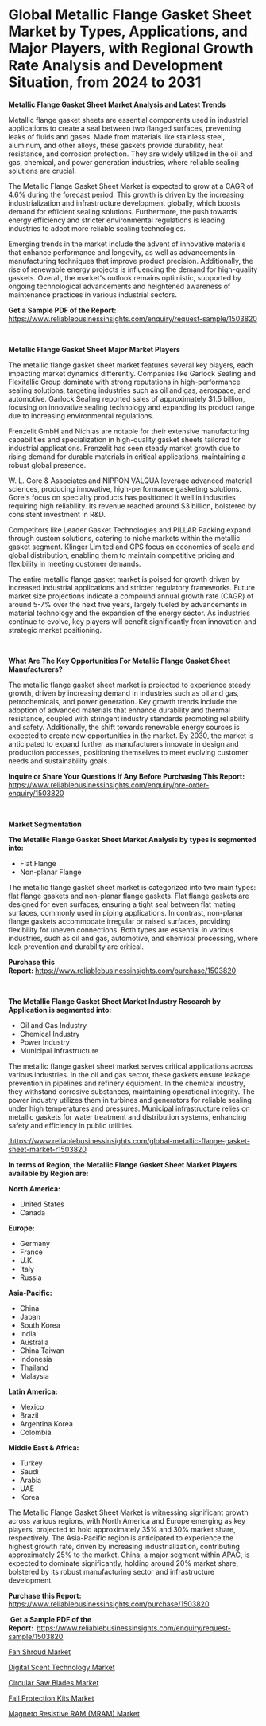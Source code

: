 <p><h1>Global Metallic Flange Gasket Sheet Market by Types, Applications, and Major Players, with Regional Growth Rate Analysis and Development Situation, from 2024 to 2031</h1></p><p><strong>Metallic Flange Gasket Sheet Market Analysis and Latest Trends</strong></p>
<p><p>Metallic flange gasket sheets are essential components used in industrial applications to create a seal between two flanged surfaces, preventing leaks of fluids and gases. Made from materials like stainless steel, aluminum, and other alloys, these gaskets provide durability, heat resistance, and corrosion protection. They are widely utilized in the oil and gas, chemical, and power generation industries, where reliable sealing solutions are crucial.</p><p>The Metallic Flange Gasket Sheet Market is expected to grow at a CAGR of 4.6% during the forecast period. This growth is driven by the increasing industrialization and infrastructure development globally, which boosts demand for efficient sealing solutions. Furthermore, the push towards energy efficiency and stricter environmental regulations is leading industries to adopt more reliable sealing technologies.</p><p>Emerging trends in the market include the advent of innovative materials that enhance performance and longevity, as well as advancements in manufacturing techniques that improve product precision. Additionally, the rise of renewable energy projects is influencing the demand for high-quality gaskets. Overall, the market's outlook remains optimistic, supported by ongoing technological advancements and heightened awareness of maintenance practices in various industrial sectors.</p></p>
<p><strong>Get a Sample PDF of the Report:&nbsp;</strong> <a href="https://www.reliablebusinessinsights.com/enquiry/request-sample/1503820?utm_campaign=48&utm_medium=2&utm_source=Github&utm_content=ia&utm_term=18112024&utm_id=metallic-flange-gasket-sheet">https://www.reliablebusinessinsights.com/enquiry/request-sample/1503820</a></p>
<p>&nbsp;</p>
<p><strong>Metallic Flange Gasket Sheet Major Market Players</strong></p>
<p><p>The metallic flange gasket sheet market features several key players, each impacting market dynamics differently. Companies like Garlock Sealing and Flexitallic Group dominate with strong reputations in high-performance sealing solutions, targeting industries such as oil and gas, aerospace, and automotive. Garlock Sealing reported sales of approximately $1.5 billion, focusing on innovative sealing technology and expanding its product range due to increasing environmental regulations.</p><p>Frenzelit GmbH and Nichias are notable for their extensive manufacturing capabilities and specialization in high-quality gasket sheets tailored for industrial applications. Frenzelit has seen steady market growth due to rising demand for durable materials in critical applications, maintaining a robust global presence.</p><p>W. L. Gore & Associates and NIPPON VALQUA leverage advanced material sciences, producing innovative, high-performance gasketing solutions. Gore's focus on specialty products has positioned it well in industries requiring high reliability. Its revenue reached around $3 billion, bolstered by consistent investment in R&D.</p><p>Competitors like Leader Gasket Technologies and PILLAR Packing expand through custom solutions, catering to niche markets within the metallic gasket segment. Klinger Limited and CPS focus on economies of scale and global distribution, enabling them to maintain competitive pricing and flexibility in meeting customer demands.</p><p>The entire metallic flange gasket market is poised for growth driven by increased industrial applications and stricter regulatory frameworks. Future market size projections indicate a compound annual growth rate (CAGR) of around 5-7% over the next five years, largely fueled by advancements in material technology and the expansion of the energy sector. As industries continue to evolve, key players will benefit significantly from innovation and strategic market positioning.</p></p>
<p>&nbsp;</p>
<p><strong>What Are The Key Opportunities For Metallic Flange Gasket Sheet Manufacturers?</strong></p>
<p><p>The metallic flange gasket sheet market is projected to experience steady growth, driven by increasing demand in industries such as oil and gas, petrochemicals, and power generation. Key growth trends include the adoption of advanced materials that enhance durability and thermal resistance, coupled with stringent industry standards promoting reliability and safety. Additionally, the shift towards renewable energy sources is expected to create new opportunities in the market. By 2030, the market is anticipated to expand further as manufacturers innovate in design and production processes, positioning themselves to meet evolving customer needs and sustainability goals.</p></p>
<p><strong>Inquire or Share Your Questions If Any Before Purchasing This Report:</strong> <a href="https://www.reliablebusinessinsights.com/enquiry/pre-order-enquiry/1503820?utm_campaign=48&utm_medium=2&utm_source=Github&utm_content=ia&utm_term=18112024&utm_id=metallic-flange-gasket-sheet">https://www.reliablebusinessinsights.com/enquiry/pre-order-enquiry/1503820</a></p>
<p>&nbsp;</p>
<p><strong>Market Segmentation</strong></p>
<p><strong>The Metallic Flange Gasket Sheet Market Analysis by types is segmented into:</strong></p>
<p><ul><li>Flat Flange</li><li>Non-planar Flange</li></ul></p>
<p><p>The metallic flange gasket sheet market is categorized into two main types: flat flange gaskets and non-planar flange gaskets. Flat flange gaskets are designed for even surfaces, ensuring a tight seal between flat mating surfaces, commonly used in piping applications. In contrast, non-planar flange gaskets accommodate irregular or raised surfaces, providing flexibility for uneven connections. Both types are essential in various industries, such as oil and gas, automotive, and chemical processing, where leak prevention and durability are critical.</p></p>
<p><strong>Purchase this Report:&nbsp;</strong><a href="https://www.reliablebusinessinsights.com/purchase/1503820?utm_campaign=48&utm_medium=2&utm_source=Github&utm_content=ia&utm_term=18112024&utm_id=metallic-flange-gasket-sheet">https://www.reliablebusinessinsights.com/purchase/1503820</a></p>
<p>&nbsp;</p>
<p><strong>The Metallic Flange Gasket Sheet Market Industry Research by Application is segmented into:</strong></p>
<p><ul><li>Oil and Gas Industry</li><li>Chemical Industry</li><li>Power Industry</li><li>Municipal Infrastructure</li></ul></p>
<p><p>The metallic flange gasket sheet market serves critical applications across various industries. In the oil and gas sector, these gaskets ensure leakage prevention in pipelines and refinery equipment. In the chemical industry, they withstand corrosive substances, maintaining operational integrity. The power industry utilizes them in turbines and generators for reliable sealing under high temperatures and pressures. Municipal infrastructure relies on metallic gaskets for water treatment and distribution systems, enhancing safety and efficiency in public utilities.</p></p>
<p><a href="https://www.reliablebusinessinsights.com/global-metallic-flange-gasket-sheet-market-r1503820?utm_campaign=48&utm_medium=2&utm_source=Github&utm_content=ia&utm_term=18112024&utm_id=metallic-flange-gasket-sheet">&nbsp;https://www.reliablebusinessinsights.com/global-metallic-flange-gasket-sheet-market-r1503820</a></p>
<p><strong>In terms of Region, the Metallic Flange Gasket Sheet Market Players available by Region are:</strong></p>
<p>
    <p> <strong> North America: </strong>
        <ul>
            <li>United States</li>
            <li>Canada</li>
        </ul>
        </p> 
    <p> <strong> Europe: </strong>
        <ul>
            <li>Germany</li>
            <li>France</li>
            <li>U.K.</li>
            <li>Italy</li>
            <li>Russia</li>
        </ul>
        </p> 
    <p> <strong> Asia-Pacific: </strong>
        <ul>
            <li>China</li>
            <li>Japan</li>
            <li>South Korea</li>
            <li>India</li>
            <li>Australia</li>
            <li>China Taiwan</li>
            <li>Indonesia</li>
            <li>Thailand</li>
            <li>Malaysia</li>
        </ul>
        </p> 
    <p> <strong> Latin America: </strong>
        <ul>
            <li>Mexico</li>
            <li>Brazil</li>
            <li>Argentina Korea</li>
            <li>Colombia</li>
        </ul>
        </p> 
    <p> <strong> Middle East & Africa: </strong>
        <ul>
            <li>Turkey</li>
            <li>Saudi</li>
            <li>Arabia</li>
            <li>UAE</li>
            <li>Korea</li>
        </ul>
    </p>
    </p>
<p><p>The Metallic Flange Gasket Sheet Market is witnessing significant growth across various regions, with North America and Europe emerging as key players, projected to hold approximately 35% and 30% market share, respectively. The Asia-Pacific region is anticipated to experience the highest growth rate, driven by increasing industrialization, contributing approximately 25% to the market. China, a major segment within APAC, is expected to dominate significantly, holding around 20% market share, bolstered by its robust manufacturing sector and infrastructure development.</p></p>
<p><strong>Purchase this Report: </strong><a href="https://www.reliablebusinessinsights.com/purchase/1503820?utm_campaign=48&utm_medium=2&utm_source=Github&utm_content=ia&utm_term=18112024&utm_id=metallic-flange-gasket-sheet">https://www.reliablebusinessinsights.com/purchase/1503820</a></p>
<p>&nbsp;<strong>Get a Sample PDF of the Report:&nbsp;&nbsp;</strong><a href="https://www.reliablebusinessinsights.com/enquiry/request-sample/1503820?utm_campaign=48&utm_medium=2&utm_source=Github&utm_content=ia&utm_term=18112024&utm_id=metallic-flange-gasket-sheet">https://www.reliablebusinessinsights.com/enquiry/request-sample/1503820</a></p>
<p><strong></strong></p>
<p><p><a href="https://issuu.com/reportprime-2/docs/fan-shroud-market-size-2030.pptx_655a5752770c9d?utm_campaign=48&utm_medium=2&utm_source=Github&utm_content=ia&utm_term=18112024&utm_id=metallic-flange-gasket-sheet">Fan Shroud Market</a></p><p><a href="https://www.linkedin.com/pulse/sustainability-trends-digital-scent-technology-industry-market-kqa8e?utm_campaign=48&utm_medium=2&utm_source=Github&utm_content=ia&utm_term=18112024&utm_id=metallic-flange-gasket-sheet">Digital Scent Technology Market</a></p><p><a href="https://www.linkedin.com/pulse/circular-saw-blades-market-forecast-global-trends-analysis-wshze?utm_campaign=48&utm_medium=2&utm_source=Github&utm_content=ia&utm_term=18112024&utm_id=metallic-flange-gasket-sheet">Circular Saw Blades Market</a></p><p><a href="https://issuu.com/reportprime-2/docs/fall-protection-kits-market-size-20_c1fcec335dbf8b?utm_campaign=48&utm_medium=2&utm_source=Github&utm_content=ia&utm_term=18112024&utm_id=metallic-flange-gasket-sheet">Fall Protection Kits Market</a></p><p><a href="https://www.linkedin.com/pulse/trends-global-magneto-resistive-ram-mram-market-forecast-analysis-ziddf?utm_campaign=48&utm_medium=2&utm_source=Github&utm_content=ia&utm_term=18112024&utm_id=metallic-flange-gasket-sheet">Magneto Resistive RAM (MRAM) Market</a></p></p>